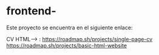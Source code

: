 # frontend-
Este proyecto se encuentra en el siguiente enlace:

CV HTML--> : https://roadmap.sh/projects/single-page-cv
https://roadmap.sh/projects/basic-html-website
